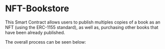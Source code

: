 # NFT-Bookstore

This Smart Contract allows users to publish multiples copies of a book as an NFT (using the ERC-1155 standard), as well as, purchasing other books that have been already published.

The overall process can be seen below:
